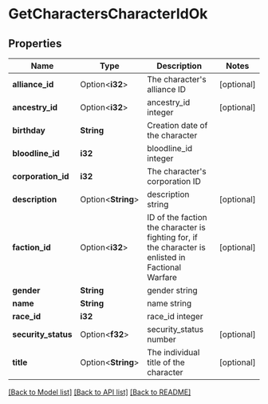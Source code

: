 # GetCharactersCharacterIdOk

## Properties

Name | Type | Description | Notes
------------ | ------------- | ------------- | -------------
**alliance_id** | Option<**i32**> | The character's alliance ID | [optional]
**ancestry_id** | Option<**i32**> | ancestry_id integer | [optional]
**birthday** | **String** | Creation date of the character | 
**bloodline_id** | **i32** | bloodline_id integer | 
**corporation_id** | **i32** | The character's corporation ID | 
**description** | Option<**String**> | description string | [optional]
**faction_id** | Option<**i32**> | ID of the faction the character is fighting for, if the character is enlisted in Factional Warfare | [optional]
**gender** | **String** | gender string | 
**name** | **String** | name string | 
**race_id** | **i32** | race_id integer | 
**security_status** | Option<**f32**> | security_status number | [optional]
**title** | Option<**String**> | The individual title of the character | [optional]

[[Back to Model list]](../README.md#documentation-for-models) [[Back to API list]](../README.md#documentation-for-api-endpoints) [[Back to README]](../README.md)


